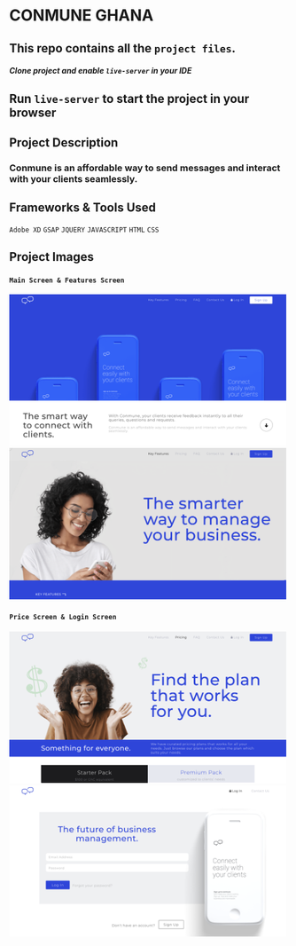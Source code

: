 # CONMUNE GHANA

## This repo contains all the `project files`.

##### Clone project and enable `live-server` in your IDE

## Run `live-server` to start the project in your browser

## Project Description

### Conmune is an affordable way to send messages and interact with your clients seamlessly.

## Frameworks & Tools Used
`Adobe XD`
`GSAP`
`JQUERY`
`JAVASCRIPT`
`HTML`
`CSS`


## Project Images

#### `Main Screen & Features Screen`
<img src="https://github.com/DavidDanso/conmune/blob/master/assets/snapshoots/home.png" width=500 /> <img src="https://github.com/DavidDanso/conmune/blob/master/assets/snapshoots/features.png" width=500 />

#### `Price Screen & Login Screen`
<img src="https://github.com/DavidDanso/conmune/blob/master/assets/snapshoots/price.png" width=500 /> <img src="https://github.com/DavidDanso/conmune/blob/master/assets/snapshoots/login.png" width=500 />
